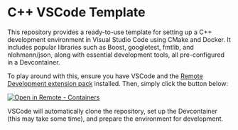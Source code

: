# C++ VSCode Template

This repository provides a ready-to-use template for setting up a C++ development environment in Visual Studio Code using CMake and Docker. It includes popular libraries such as Boost, googletest, fmtlib, and nlohmann/json, along with essential development tools, all pre-configured in a Devcontainer.

To play around with this, ensure you have VSCode and the [Remote Development extension pack](https://marketplace.visualstudio.com/items?itemName=ms-vscode-remote.vscode-remote-extensionpack) installed. Then, simply click the button below:

[![Open in Remote - Containers](https://img.shields.io/static/v1?label=Remote%20-%20Containers&message=Open&color=blue&logo=visualstudiocode)](https://vscode.dev/redirect?url=vscode://ms-vscode-remote.remote-containers/cloneInVolume?url=https://github.com/semyonkozlov/cpp-vscode-template)

VSCode will automatically clone the repository, set up the Devcontainer (this may take some time), and prepare the environment for development.
